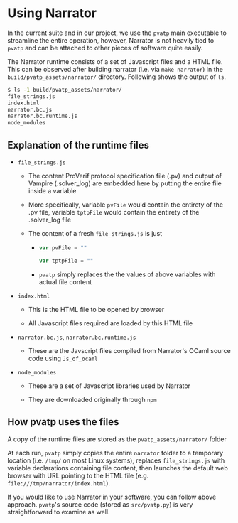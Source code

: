 # Using Narrator

In the current suite and in our project, we use the `pvatp` main executable to streamline the entire operation, however, Narrator is not heavily tied to `pvatp` and can be attached to other pieces of software quite easily.

The Narrator runtime consists of a set of Javascript files and a HTML file. This can be observed after building narrator (i.e. via `make narrator`) in the `build/pvatp_assets/narrator/` directory. Following shows the output of `ls`.

```bash
$ ls -1 build/pvatp_assets/narrator/
file_strings.js
index.html
narrator.bc.js
narrator.bc.runtime.js
node_modules
```

## Explanation of the runtime files

- `file_strings.js`

  - The content ProVerif protocol specification file (.pv) and output of Vampire (.solver_log) are embedded here by putting the entire file inside a variable

  - More specifically, variable `pvFile` would contain the entirety of the .pv file, variable `tptpFile` would contain the entirety of the .solver_log file

  - The content of a fresh `file_strings.js` is just

    - ```javascript
      var pvFile = ""
      
      var tptpFile = ""
      ```

    - `pvatp` simply replaces the the values of above variables with actual file content

- `index.html`

  - This is the HTML file to be opened by browser

  - All Javascript files required are loaded by this HTML file

- `narrator.bc.js`, `narrator.bc.runtime.js`

  - These are the Javscript files compiled from Narrator's OCaml source code using `Js_of_ocaml`

- `node_modules`

  - These are a set of Javascript libraries used by Narrator

  - They are downloaded originally through `npm`

## How pvatp uses the files

A copy of the runtime files are stored as the `pvatp_assets/narrator/` folder

At each run, `pvatp` simply copies the entire `narrator` folder to a temporary location (i.e. `/tmp/` on most Linux systems), replaces `file_strings.js` with variable declarations containing file content, then launches the default web browser with URL pointing to the HTML file (e.g. `file:///tmp/narrator/index.html`).

If you would like to use Narrator in your software, you can follow above approach. `pvatp`'s source code (stored as `src/pvatp.py`) is very straightforward to examine as well.
